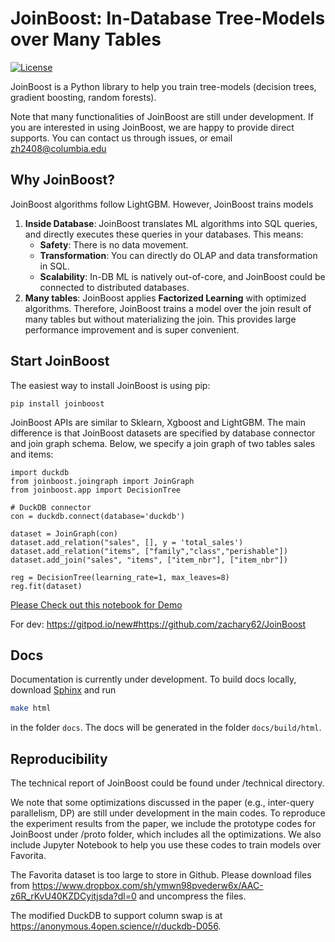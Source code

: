 # JoinBoost: In-Database Tree-Models over Many Tables

[![License](https://img.shields.io/badge/License-Apache_2.0-blue.svg)](https://opensource.org/licenses/Apache-2.0)

JoinBoost is a Python library to help you train tree-models (decision trees, gradient boosting, random forests). 

Note that many functionalities of JoinBoost are still under development. If you are interested in using JoinBoost, we are happy to provide direct supports. You can contact us through issues, or email zh2408@columbia.edu

## Why JoinBoost?

JoinBoost algorithms follow LightGBM. However, JoinBoost trains models

1. **Inside Database**: JoinBoost translates ML algorithms into SQL queries, and directly executes these queries in your databases. This means:
    - **Safety**: There is no data movement.
    - **Transformation**: You can directly do OLAP and data transformation in SQL.
    - **Scalability**: In-DB ML is natively out-of-core, and JoinBoost could be connected to distributed databases. 
2. **Many tables**: JoinBoost applies **Factorized Learning** with optimized algorithms. Therefore, JoinBoost trains a model over the join result of many tables but without materializing the join. This provides large performance improvement and is super convenient. 

## Start JoinBoost

The easiest way to install JoinBoost is using pip:

```
pip install joinboost
```

JoinBoost APIs are similar to Sklearn, Xgboost and LightGBM. The main difference is that JoinBoost datasets are specified by database connector and join graph schema. Below, we specify a join graph of two tables sales and items:

```
import duckdb
from joinboost.joingraph import JoinGraph
from joinboost.app import DecisionTree

# DuckDB connector
con = duckdb.connect(database='duckdb')

dataset = JoinGraph(con)
dataset.add_relation("sales", [], y = 'total_sales')
dataset.add_relation("items", ["family","class","perishable"])
dataset.add_join("sales", "items", ["item_nbr"], ["item_nbr"])

reg = DecisionTree(learning_rate=1, max_leaves=8)
reg.fit(dataset)
```


[Please Check out this notebook for Demo](https://colab.research.google.com/github/zachary62/JoinBoost/blob/main/demo/JoinBoostDemo.ipynb)

For dev: https://gitpod.io/new#https://github.com/zachary62/JoinBoost

## Docs

Documentation is currently under development. To build docs locally, download [Sphinx](https://www.sphinx-doc.org/en/master/usage/extensions/autodoc.html) and run
```bash
make html
```
in the folder `docs`. The docs will be generated in the folder `docs/build/html`.

## Reproducibility

The technical report of JoinBoost could be found under /technical directory.

We note that some optimizations discussed in the paper (e.g., inter-query parallelism, DP) are still under development in the main codes. To reproduce the experiment results from the paper, we include the prototype codes for JoinBoost under /proto folder, which includes all the optimizations. We also include Jupyter Notebook to help you use these codes to train models over Favorita. 

The Favorita dataset is too large to store in Github. Please download files from https://www.dropbox.com/sh/ymwn98pvederw6x/AAC-z6R_rKvU40KZDCyitjsda?dl=0 and uncompress the files. 

The modified DuckDB to support column swap is at https://anonymous.4open.science/r/duckdb-D056.
